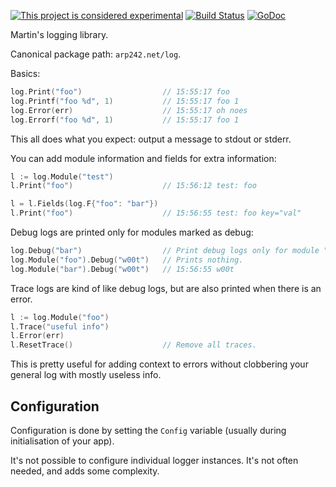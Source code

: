 [![This project is considered experimental](https://img.shields.io/badge/Status-experimental-red.svg)](https://arp242.net/status/experimental)
[![Build Status](https://travis-ci.org/Carpetsmoker/log.svg?branch=master)](https://travis-ci.org/Carpetsmoker/log)
[![GoDoc](https://godoc.org/github.com/Carpetsmoker/log?status.svg)](https://godoc.org/github.com/Carpetsmoker/log)

Martin's logging library.

Canonical package path: `arp242.net/log`.


Basics:

```go
log.Print("foo")                  // 15:55:17 foo
log.Printf("foo %d", 1)           // 15:55:17 foo 1
log.Error(err)                    // 15:55:17 oh noes
log.Errorf("foo %d", 1)           // 15:55:17 foo 1
```

This all does what you expect: output a message to stdout or stderr.

You can add module information and fields for extra information:

```go
l := log.Module("test")
l.Print("foo")                    // 15:56:12 test: foo

l = l.Fields(log.F{"foo": "bar"})
l.Print("foo")                    // 15:56:55 test: foo key="val"
```

Debug logs are printed only for modules marked as debug:

```go
log.Debug("bar")                  // Print debug logs only for module "bar".
log.Module("foo").Debug("w00t")   // Prints nothing.
log.Module("bar").Debug("w00t")   // 15:56:55 w00t
```

Trace logs are kind of like debug logs, but are also printed when there is an
error.

```go
l := log.Module("foo")
l.Trace("useful info")
l.Error(err)
l.ResetTrace()                    // Remove all traces.
```

This is pretty useful for adding context to errors without clobbering your
general log with mostly useless info.

Configuration
-------------

Configuration is done by setting the `Config` variable (usually during
initialisation of your app).

It's not possible to configure individual logger instances. It's not often
needed, and adds some complexity.
